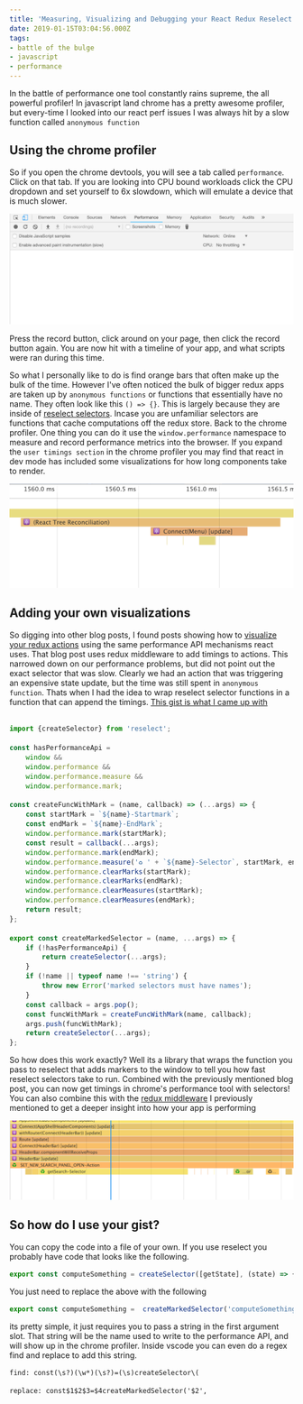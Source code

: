 ```yaml
---
title: 'Measuring, Visualizing and Debugging your React Redux Reselect performance bottlenecks'
date: 2019-01-15T03:04:56.000Z
tags:
- battle of the bulge
- javascript
- performance
---
```


In the battle of performance one tool constantly rains supreme, the all powerful profiler! In javascript land chrome has a pretty awesome profiler, but every-time I looked into our react perf issues I was always hit by a slow function called `anonymous function`

<!-- more -->

## Using the chrome profiler

So if you open the chrome devtools, you will see a tab called `performance`. Click on that tab. If you are looking into CPU bound workloads click the CPU dropdown and set yourself to 6x slowdown, which will emulate a device that is much slower.

![An image showing the chrome devtools](1.png)

Press the record button, click around on your page, then click the record button again. You are now hit with a timeline of your app, and what scripts were ran during this time.

So what I personally like to do is find orange bars that often make up the bulk of the time. However I've often noticed the bulk of bigger redux apps are taken up by `anonymous functions` or functions that essentially have no name. They often look like this `() => {}`. This is largely because they are inside of [reselect selectors](https://github.com/reduxjs/reselect). Incase you are unfamiliar selectors are functions that cache computations off the redux store.  Back to the chrome profiler. One thing you can do it use the `window.performance` namespace to measure and record performance metrics into the browser. If you expand the `user timings section` in the chrome profiler you may find that react in dev mode has included some visualizations for how long components take to render.

![react user timings in chrome](3.png)

## Adding your own visualizations

So digging into other blog posts, I found posts showing how to [visualize your redux actions](https://medium.com/@vcarl/performance-profiling-a-redux-app-c85e67bf84ae) using the same performance API mechanisms react uses. That blog post uses redux middleware to add timings to actions.  This narrowed down on our performance problems, but did not point out the exact selector that was slow. Clearly we had an action that was triggering an expensive state update, but the time was still spent in `anonymous function`. Thats when I had the idea to wrap reselect selector functions in a function that can append the timings. [This gist is what I came up with](https://gist.github.com/TerribleDev/db48b2c8e143f9364292161346877f93)

```js

import {createSelector} from 'reselect';

const hasPerformanceApi =
    window &&
    window.performance &&
    window.performance.measure &&
    window.performance.mark;

const createFuncWithMark = (name, callback) => (...args) => {
    const startMark = `${name}-Startmark`;
    const endMark = `${name}-EndMark`;
    window.performance.mark(startMark);
    const result = callback(...args);
    window.performance.mark(endMark);
    window.performance.measure('♻️ ' + `${name}-Selector`, startMark, endMark);
    window.performance.clearMarks(startMark);
    window.performance.clearMarks(endMark);
    window.performance.clearMeasures(startMark);
    window.performance.clearMeasures(endMark);
    return result;
};

export const createMarkedSelector = (name, ...args) => {
    if (!hasPerformanceApi) {
        return createSelector(...args);
    }
    if (!name || typeof name !== 'string') {
        throw new Error('marked selectors must have names');
    }
    const callback = args.pop();
    const funcWithMark = createFuncWithMark(name, callback);
    args.push(funcWithMark);
    return createSelector(...args);
};

```


So how does this work exactly? Well its a library that wraps the function you pass to reselect that adds markers to the window to tell you how fast reselect selectors take to run. Combined with the previously mentioned blog post, you can now get timings in chrome's performance tool with selectors! You can also combine this with the [redux middleware](https://medium.com/@vcarl/performance-profiling-a-redux-app-c85e67bf84ae) I previously mentioned to get a deeper insight into how your app is performing

![a preview of selectors reporting their performance](2.png)

## So how do I use your gist?

You can copy the code into a file of your own. If you use reselect you probably have code that looks like the following.

```js
export const computeSomething = createSelector([getState], (state) => { /* compute projection */ });
```

You just need to replace the above with the following

```js
export const computeSomething =  createMarkedSelector('computeSomething', [getState], (state) => { /* compute projection */ });
```

its pretty simple, it just requires you to pass a string in the first argument slot. That string will be the name used to write to the performance API, and will show up in the chrome profiler. Inside vscode you can even do a regex find and replace to add this string.


```
find: const(\s?)(\w*)(\s?)=(\s)createSelector\(

replace: const$1$2$3=$4createMarkedSelector('$2',
```
